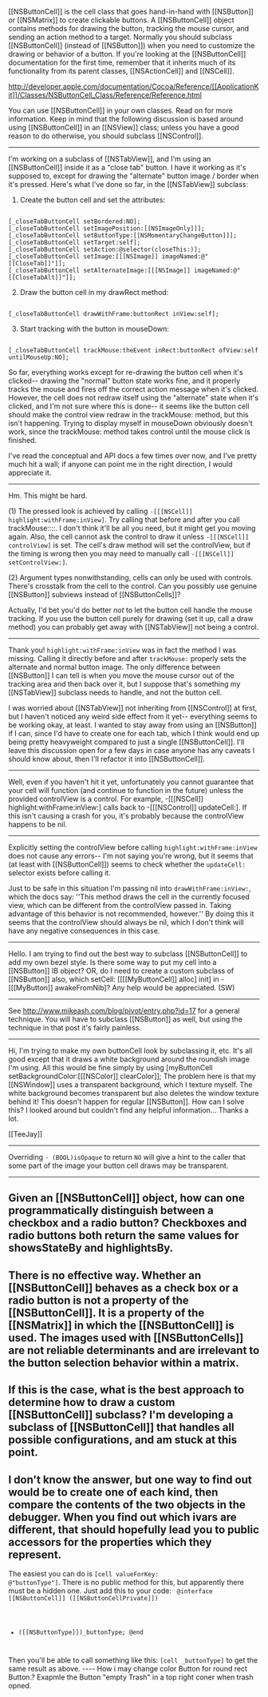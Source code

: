 [[NSButtonCell]] is the cell class that goes hand-in-hand with [[NSButton]] or [[NSMatrix]] to create clickable buttons. A [[NSButtonCell]] object contains methods for drawing the button, tracking the mouse cursor, and sending an action method to a target. Normally you should subclass [[NSButtonCell]] (instead of [[NSButton]]) when you need to customize the drawing or behavior of a button. If you're looking at the [[NSButtonCell]] documentation for the first time, remember that it inherits much of its functionality from its parent classes, [[NSActionCell]] and [[NSCell]].

http://developer.apple.com/documentation/Cocoa/Reference/[[ApplicationKit]]/Classes/NSButtonCell_Class/Reference/Reference.html

You can use [[NSButtonCell]] in your own classes. Read on for more information. Keep in mind that the following discussion is based around using [[NSButtonCell]] in an [[NSView]] class; unless you have a good reason to do otherwise, you should subclass [[NSControl]].

----

I'm working on a subclass of [[NSTabView]], and I'm using an [[NSButtonCell]] inside it as a "close tab" button. I have it working as it's supposed to, except for drawing the "alternate" button image / border when it's pressed. Here's what I've done so far, in the [[NSTabView]] subclass:

1) Create the button cell and set the attributes:
<code>
[_closeTabButtonCell setBordered:NO];
[_closeTabButtonCell setImagePosition:[[NSImageOnly]]];
[_closeTabButtonCell setButtonType:[[NSMomentaryChangeButton]]];
[_closeTabButtonCell setTarget:self];
[_closeTabButtonCell setAction:@selector(closeThis:)];
[_closeTabButtonCell setImage:[[[NSImage]] imageNamed:@"[[CloseTab]]"]];
[_closeTabButtonCell setAlternateImage:[[[NSImage]] imageNamed:@"[[CloseTabAlt]]"]];
</code>

2) Draw the button cell in my drawRect method:
<code>
[_closeTabButtonCell drawWithFrame:buttonRect inView:self];
</code>

3) Start tracking with the button in mouseDown:
<code>
[_closeTabButtonCell trackMouse:theEvent inRect:buttonRect ofView:self untilMouseUp:NO];
</code>

So far, everything works except for re-drawing the button cell when it's clicked-- drawing the "normal" button state works fine, and it properly tracks the mouse and fires off the correct action message when it's clicked. However, the cell does not redraw itself using the "alternate" state when it's clicked, and I'm not sure where this is done-- it seems like the button cell should make the control view redraw in the trackMouse: method, but this isn't happening. Trying to display myself in mouseDown obviously doesn't work, since the trackMouse: method takes control until the mouse click is finished.

I've read the conceptual and API docs a few times over now, and I've pretty much hit a wall; if anyone can point me in the right direction, I would appreciate it.

----

Hm.  This might be hard.

(1) The pressed look is achieved by calling <code>-[[[NSCell]] highlight:withFrame:inView]</code>.  Try calling that before and after you call trackMouse::::.  I don't think it'll be all you need, but it might get you moving again.  Also, the cell cannot ask the control to draw it unless <code>-[[[NSCell]] controlView]</code> is set.  The cell's draw method will set the controlView, but if the timing is wrong then you may need to manually call <code>-[[[NSCell]] setControlView:]</code>.

(2) Argument types nonwithstanding, cells can only be used with controls.  There's crosstalk from the cell to the control.  Can you possibly use genuine [[NSButton]] subviews instead of [[NSButtonCells]]?

Actually, I'd bet you'd do better _not_ to let the button cell handle the mouse tracking.  If you use the button cell purely for drawing (set it up, call a draw method) you can probably get away with [[NSTabView]] not being a control.

----

Thank you! <code>highlight:withFrame:inView</code> was in fact the method I was missing. Calling it directly before and after <code>trackMouse:</code> properly sets the alternate and normal button image. The only difference between [[NSButton]] I can tell is when you move the mouse cursor out of the tracking area and then back over it, but I suppose that's something my [[NSTabView]] subclass needs to handle, and not the button cell.

I was worried about [[NSTabView]] not inheriting from [[NSControl]] at first, but I haven't noticed any weird side effect from it yet-- everything seems to be working okay, at least. I wanted to stay away from using an [[NSButton]] if I can, since I'd have to create one for each tab, which I think would end up being pretty heavyweight compared to just a single [[NSButtonCell]]. I'll leave this discussion open for a few days in case anyone has any caveats I should know about, then I'll refactor it into [[NSButtonCell]].

----

Well, even if you haven't hit it yet, unfortunately you cannot guarantee that your cell will function (and continue to function in the future) unless the provided controlView is a control.  For example, -[[[NSCell]] highlight:withFrame:inView:] calls back to -[[[NSControl]] updateCell:].  If this isn't causing a crash for you, it's probably because the controlView happens to be nil.

----

Explicitly setting the controlView before calling <code>highlight:withFrame:inView</code> does not cause any errors-- I'm not saying you're wrong, but it seems that (at least with [[NSButtonCell]]) seems to check whether the <code>updateCell:</code> selector exists before calling it.

Just to be safe in this situation I'm passing nil into <code>drawWithFrame:inView:</code>, which the docs say:
''This method draws the cell in the currently focused view, which can be different from the controlView passed in. Taking advantage of this behavior is not recommended, however.''
By doing this it seems that the controlView should always be nil, which I don't think will have any negative consequences in this case.

----

Hello. I am trying to find out the best way to subclass [[NSButtonCell]] to add my own bezel style. Is there some way to put my cell into a [[NSButton]] IB object? OR, do I need to create a custom subclass of [[NSButton]] also, which setCell: [[[[MyButtonCell]] alloc] init] in -[[[MyButton]] awakeFromNib]? Any help would be appreciated.  (SW)

----
See http://www.mikeash.com/blog/pivot/entry.php?id=17 for a general technique. You will have to subclass [[NSButton]] as well, but using the technique in that post it's fairly painless.

----

Hi, I'm trying to make my own buttonCell look by subclassing it, etc. It's all good except that it draws a white background around the roundish image I'm using. All this would be fine simply by using [myButtonCell setBackgroundColor:[[[NSColor]] clearColor]]; The problem here is that my [[NSWindow]] uses a transparent background, which I texture myself. The white background becomes transparent but also deletes the window texture behind it! This doesn't happen for regular [[NSButton]]. How can I solve this? I looked around but couldn't find any helpful information... Thanks a lot.

[[TeeJay]]

----
Overriding <code>- (BOOL)isOpaque</code> to return <code>NO</code> will give a hint to the caller that some part of the image your button cell draws may be transparent.

----
Given an [[NSButtonCell]] object, how can one programmatically distinguish between a checkbox and a radio button?  Checkboxes and radio buttons both return the same values for showsStateBy and highlightsBy.
----
There is no effective way.
Whether an [[NSButtonCell]] behaves as a check box or a radio button is not a property of the [[NSButtonCell]].  It is a property of the [[NSMatrix]] in which the [[NSButtonCell]] is used.  The images used with [[NSButtonCells]] are not reliable determinants and are irrelevant to the button selection behavior within a matrix.
----
If this is the case, what is the best approach to determine how to draw a custom [[NSButtonCell]] subclass?  I'm developing a subclass of [[NSButtonCell]] that handles all possible configurations, and am stuck at this point.
----
I don't know the answer, but one way to find out would be to create one of each kind, then compare the contents of the two objects in the debugger. When you find out which ivars are different, that should hopefully lead you to public accessors for the properties which they represent.
----
The easiest you can do is <code>[cell valueForKey: @"buttonType"]</code>. There is no public method for this, but apparently there must be a hidden one. Just add this to your code:
<code>
@interface [[NSButtonCell]] ([[NSButtonCellPrivate]])
- ([[NSButtonType]])_buttonType;
@end
</code>
Then you'll be able to call something like this: <code>[cell _buttonType]</code> to get the same result as above.
----
How i may change color Button for round rect Button.? Exapmle the Button "empty Trash" in a top right coner when trash opned.